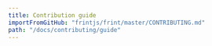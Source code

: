```yaml
---
title: Contribution guide
importFromGitHub: "frintjs/frint/master/CONTRIBUTING.md"
path: "/docs/contributing/guide"
---
```

